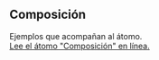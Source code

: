 ## Composición

Ejemplos que acompañan al átomo.  
[Lee el átomo "Composición" en línea.](https://stepik.org/lesson/350616/step/1)